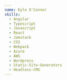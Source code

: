 ```yaml
---
name: Kyle O'Connor
skills:
  - Angular
  - Typescript
  - Javascript
  - React
  - Jamstack
  - CSS
  - Webpack
  - Azure
  - AWS
  - Wordpress
  - Static-Site-Generators
  - Headless-CMS
---
```

